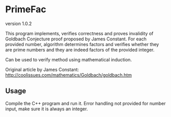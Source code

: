 # PrimeFac
version 1.0.2

This program implements, verifies correctness and proves invalidity of Goldbach Conjecture proof proposed by James Constant. For each provided number, algorithm determines factors and verifies whether they are prime numbers and they are indeed factors of the provided integer.

Can be used to verify method using mathematical induction.

Original article by James Constant:  http://coolissues.com/mathematics/Goldbach/goldbach.htm

## Usage
Compile the C++ program and run it.
Error handling not provided for number input, make sure it is always an integer.